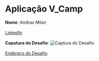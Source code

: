 # Aplicação V_Camp

**Nome**: Andras Milan </br></br>
[LinkedIn](linkedin.com/in/andras-milan/)</br></br>
**Caputura do Desafio**:
![Captura do Desafio](https://user-images.githubusercontent.com/43931609/161123927-459fa576-0a01-43aa-96d6-0d281083a41a.png)</br></br>
[Endereço do Desafio](https://edabit.com/challenge/SHdu4GwBQehhDm4xT)
